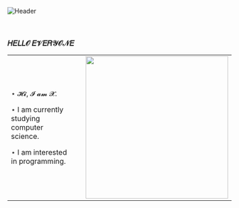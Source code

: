 ![Header](https://raw.githubusercontent.com/xssxx/xssxx/main/wallpaper.gif)

<div>
  <br>
</div>

<!--
[![Top Langs](https://github-readme-stats.vercel.app/api/top-langs/?username=xssxx&layout=donut&hide=jupyter%20notebook,vue,html,css&langs_count=6&theme=material-palenight)](https://github.com/anuraghazra/github-readme-stats)
-->
### 𝐻𝐸𝐿𝐿𝒪 𝐸𝒱𝐸𝑅𝒴𝒪𝒩𝐸

<table>
<td>
 <p> ⋆ 𝓗𝓲, 𝓘 𝓪𝓶 𝓧. </p>
 <p> ⋆ I am currently studying computer science. </p>
 <p> ⋆ I am interested in programming. </p>
</td>
<td></td>
<td>
 <div>
  <img src="https://raw.githubusercontent.com/xssxx/xssxx/main/kirby.gif" style="width: 20rem" />
 </div>
</td>
</table>




